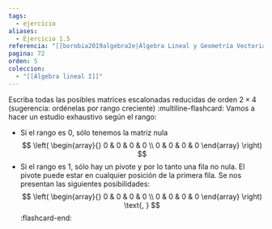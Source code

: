 ```yaml
---
tags:
  - ejercicio
aliases:
  - Ejercicio 1.5
referencia: "[[borobia2019algebra2e|Álgebra Lineal y Geometría Vectorial (2a ed)]]"
pagina: 72
orden: 5
coleccion:
  - "[[Álgebra lineal I]]"
---
```

Escriba todas las posibles matrices escalonadas reducidas de orden $2 \times 4$ (sugerencia: ordénelas por rango creciente)
:multiline-flashcard:
Vamos a hacer un estudio exhaustivo según el rango:
 - Si el rango es $0$, sólo tenemos la matriz nula
    $$
    \left(
    \begin{array}{}
    0 & 0 & 0 & 0 \\
    0 & 0 & 0 & 0
    \end{array}
    \right)
     $$
- Si el rango es $1$, sólo hay un pivote y por lo tanto una fila no nula. El pivote puede estar en cualquier posición de la primera fila. Se nos presentan las siguientes posibilidades:
    $$
    \left(
    \begin{array}{}
    0 & 0 & 0 & 0 \\
    0 & 0 & 0 & 0
    \end{array}
    \right)
    \text{, }    
    $$
:flashcard-end:
